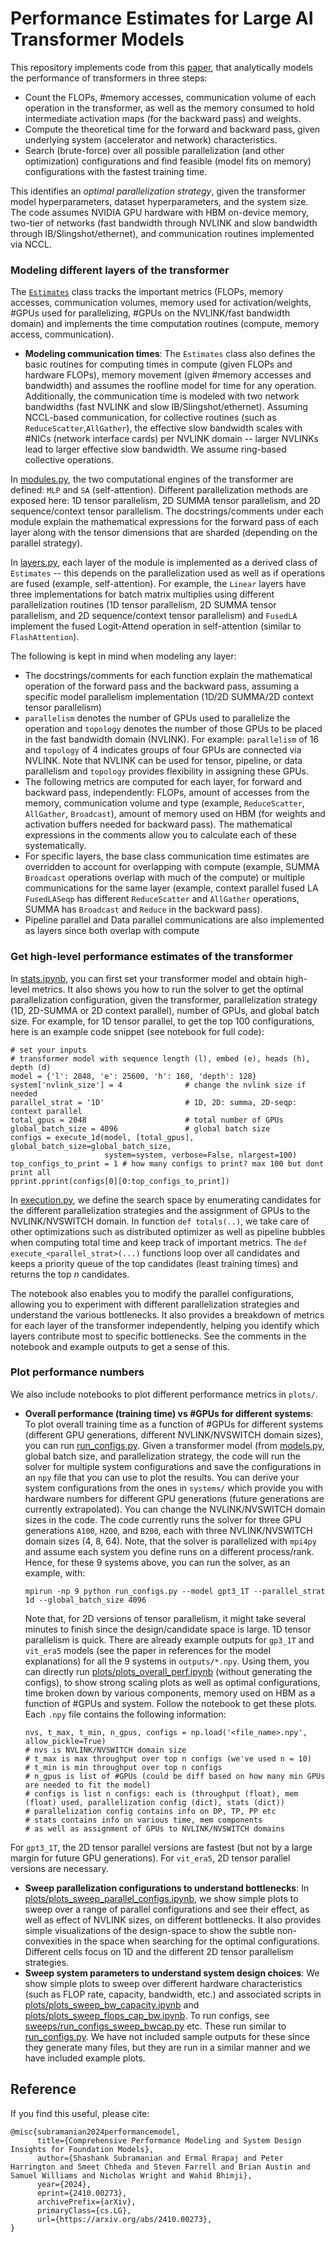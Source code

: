 # Performance Estimates for Large AI Transformer Models

This repository implements code from this [paper](https://arxiv.org/abs/2410.00273),  that analytically models the performance of transformers in three steps: 

* Count the FLOPs, #memory accesses, communication volume of each operation in the transformer, as well as the memory consumed to hold intermediate activation maps (for the backward pass) and weights. 
* Compute the theoretical time for the forward and backward pass, given underlying system (accelerator and network) characteristics.
* Search (brute-force) over all possible parallelization (and other optimization) configurations and find feasible (model fits on memory) configurations with the fastest training time.

This identifies an *optimal parallelization strategy*, given the transformer model hyperparameters, dataset hyperparameters, and the system size.  The code assumes NVIDIA GPU hardware with HBM on-device memory, two-tier of networks (fast bandwidth through NVLINK and slow bandwidth through IB/Slingshot/ethernet), and communication routines implemented via NCCL.

### Modeling different layers of the transformer 
The [`Estimates`](estimates.py) class tracks the important metrics (FLOPs, memory accesses, communication volumes, memory used for activation/weights, #GPUs used for parallelizing, #GPUs on the NVLINK/fast bandwidth domain) and implements the time computation routines (compute, memory access, communication). 
* **Modeling communication times**: The `Estimates` class also defines the basic routines for computing times in compute (given FLOPs and hardware FLOPs), memory movement (given #memory accesses and bandwidth) and assumes the roofline model for time for any operation. Additionally, the communication time is modeled with two network bandwidths (fast NVLINK and slow IB/Slingshot/ethernet). Assuming NCCL-based communication, for collective routines (such as `ReduceScatter`,`AllGather`), the effective slow bandwidth scales with #NICs (network interface cards) per NVLINK domain -- larger NVLINKs lead to larger effective slow bandwidth. We assume ring-based collective operations.

In [modules.py](modules.py), the two computational engines of the transformer are defined: `MLP` and `SA` (self-attention). Different parallelization methods are exposed here: 1D tensor parallelism, 2D SUMMA tensor parallelism, and 2D sequence/context tensor parallelism. The docstrings/comments under each module explain the mathematical expressions for the forward pass of each layer along with the tensor dimensions that are sharded (depending on the parallel strategy).

In [layers.py](layers.py), each layer of the module is implemented as a derived class of `Estimates` -- this depends on the parallelization used as well as if operations are fused (example, self-attention).  For example, the `Linear` layers have three implementations for batch matrix multiplies using different parallelization routines  (1D tensor parallelism, 2D SUMMA tensor parallelism, and 2D sequence/context tensor parallelism) and `FusedLA` implement the fused Logit-Attend operation in self-attention (similar to  `FlashAttention`).

The following is kept in mind when modeling any layer:
* The docstrings/comments for each function explain the mathematical operation of the forward pass and the backward pass, assuming a specific model parallelism implementation (1D/2D SUMMA/2D context tensor parallelism)
* `parallelism` denotes the number of GPUs used to parallelize the operation and `topology` denotes the number of those GPUs to be placed in the fast bandwidth domain (NVLINK). For example: `parallelism` of 16 and `topology` of 4 indicates groups of four GPUs are connected via NVLINK. Note that NVLINK can be used for tensor, pipeline, or data parallelism and `topology` provides flexibility in assigning these GPUs.
* The following metrics are computed for each layer, for forward and backward pass, independently: FLOPs, amount of accesses from the memory, communication volume and type (example, `ReduceScatter`,  `AllGather`,  `Broadcast`), amount of memory used on HBM (for weights and activation buffers needed for backward pass). The mathematical expressions in the comments allow you to calculate each of these systematically.
* For specific layers, the base class communication time estimates are overridden to account for overlapping with compute (example, SUMMA `Broadcast` operations overlap with much of the compute) or multiple communications for the same layer (example, context parallel fused LA `FusedLASeqp` has different `ReduceScatter` and  `AllGather` operations, SUMMA has `Broadcast` and `Reduce` in the backward pass).
* Pipeline parallel and Data parallel communications are also implemented as layers since both overlap with compute 

### Get high-level performance estimates of the transformer
In [stats.ipynb](stats.ipynb), you can first set your transformer model and obtain high-level metrics. It also shows you how to run the solver to get the optimal parallelization configuration, given the transformer, parallelization strategy (1D, 2D-SUMMA or 2D context parallel), number of GPUs, and global batch size. For example, for 1D tensor parallel, to get the top 100 configurations, here is an example code snippet (see notebook for full code):
```
# set your inputs
# transformer model with sequence length (l), embed (e), heads (h), depth (d)
model = {'l': 2048, 'e': 25600, 'h': 160, 'depth': 128}
system['nvlink_size'] = 4              # change the nvlink size if needed
parallel_strat = '1D'                  # 1D, 2D: summa, 2D-seqp: context parallel
total_gpus = 2048                      # total number of GPUs
global_batch_size = 4096               # global batch size
configs = execute_1d(model, [total_gpus], global_batch_size=global_batch_size, 
                     system=system, verbose=False, nlargest=100)
top_configs_to_print = 1 # how many configs to print? max 100 but dont print all 
pprint.pprint(configs[0][0:top_configs_to_print]) 
```
In [execution.py](execution.py), we define the search space by enumerating candidates for the different parallelization strategies and the assignment of GPUs to the NVLINK/NVSWITCH domain. In function `def totals(..)`, we take care of other optimizations such as distributed optimizer as well as pipeline bubbles when computing total time and keep track of important metrics. The `def  execute_<parallel_strat>(...)` functions loop over all candidates and keeps a priority queue of the top candidates (least training times) and returns the top *n* candidates. 

The notebook also enables you to modify the parallel configurations, allowing you to experiment with different parallelization strategies and understand the various bottlenecks. It also provides a breakdown of metrics for each layer of the transformer independently, helping you identify which layers contribute most to specific bottlenecks. See the comments in the notebook and example outputs to get a sense of this.

### Plot performance numbers
We also include notebooks to plot different performance metrics in `plots/`.
* **Overall performance (training time) vs #GPUs for different systems**: To plot overall training time as a function of #GPUs for different systems (different GPU generations, different NVLINK/NVSWITCH domain sizes), you can run [run_configs.py](run_configs.py). Given a transformer model (from [models.py](models.py), global batch size, and parallelization strategy, the code will run the solver for multiple system configurations and save the configurations in an `npy` file that you can use to plot the results. You can derive your system configurations from the ones in `systems/` which provide you with hardware numbers for different GPU generations (future generations are currently extrapolated). You can change the NVLINK/NVSWITCH domain sizes in the code. The code currently runs the solver for three GPU generations `A100`, `H200`, and `B200`,  each with three NVLINK/NVSWITCH domain sizes (4, 8, 64). Note, that the solver is parallelized with `mpi4py` and assume each system you define runs on a different process/rank. Hence, for these 9 systems above, you can run the solver, as an example, with:
	```
	mpirun -np 9 python run_configs.py --model gpt3_1T --parallel_strat 1d --global_batch_size 4096
	```
	Note that, for 2D versions of tensor parallelism, it might take several minutes to finish since the design/candidate space is large. 1D tensor parallelism is quick. 
	There are already example outputs for `gp3_1T` and `vit_era5` models (see the paper in references for the model explanations) for all the 9 systems in `outputs/*.npy`. Using them, you can directly run [plots/plots_overall_perf.ipynb](plots/plots_overall_perf.ipynb) (without generating the configs), to show strong scaling plots as well as optimal configurations, time broken down by various components, memory used on HBM as a function of #GPUs and system. Follow the notebook to get these plots. Each `.npy` file contains the following information:
	```
  nvs, t_max, t_min, n_gpus, configs = np.load('<file_name>.npy', allow_pickle=True)
	# nvs is NVLINK/NVSWITCH domain size
    # t_max is max throughput over top n configs (we've used n = 10)
    # t_min is min throughput over top n configs
    # n_gpus is list of #GPUs (could be diff based on how many min GPUs are needed to fit the model)
    # configs is list n configs: each is (throughput (float), mem (float) used, parallelization config (dict), stats (dict))
    # parallelization config contains info on DP, TP, PP etc
    # stats contains info on various time, mem components 
    # as well as assignment of GPUs to NVLINK/NVSWITCH domains
    ```
For `gpt3_1T`, the 2D tensor parallel versions are fastest (but not by a large margin for future GPU generations). For `vit_era5`, 2D tensor parallel versions are necessary.

* **Sweep parallelization configurations to understand bottlenecks**: In [plots/plots_sweep_parallel_configs.ipynb](plots/plots_sweep_parallel_configs.ipynb), we show simple plots to sweep over a range of parallel configurations and see their effect, as well as effect of NVLINK sizes, on different bottlenecks. It also provides simple visualizations of the design-space to show the subtle non-convexities in the space when searching for the optimal configurations. Different cells focus on 1D and the different 2D tensor parallelism strategies.
* **Sweep system parameters to understand system design choices**: We show simple plots to sweep over different hardware characteristics (such as FLOP rate, capacity, bandwidth, etc.) and associated scripts in [plots/plots_sweep_bw_capacity.ipynb](plots/plots_sweep_bw_capacity.ipynb) and [plots/plots_sweep_flops_cap_bw.ipynb](plots/plots_sweep_flops_cap_bw.ipynb). To run configs, see [sweeps/run_configs_sweep_bwcap.py](sweeps/run_configs_sweep_bwcap.py) etc. These run similar to [run_configs.py](run_configs.py). We have not included sample outputs for these since they generate many files, but they are run in a similar manner and we have included example plots.

## Reference
If you find this useful, please cite:
```
@misc{subramanian2024performancemodel,
      title={Comprehensive Performance Modeling and System Design Insights for Foundation Models},
      author={Shashank Subramanian and Ermal Rrapaj and Peter Harrington and Smeet Chheda and Steven Farrell and Brian Austin and Samuel Williams and Nicholas Wright and Wahid Bhimji},
      year={2024},
      eprint={2410.00273},
      archivePrefix={arXiv},
      primaryClass={cs.LG},
      url={https://arxiv.org/abs/2410.00273},
}
```
